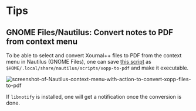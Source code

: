 # Tips

## GNOME Files/Nautilus: Convert notes to PDF from context menu

To be able to select and convert Xournal++ files to PDF from the context menu in Nautilus (GNOME Files),
one can save [this script](xopp-to-pdf) as
`$HOME/.local/share/nautilus/scripts/xopp-to-pdf` and make it executable.

![screenshot-of-Nautilus-context-menu-with-action-to-convert-xopp-files-to-pdf](xopp-to-pdf_context-menu.png)

If `libnotify` is installed, one will get a notification once the conversion is done.
